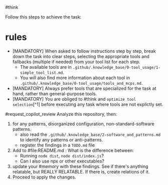 #think

Follow this steps to achieve the task:

# rules

- [MANDATORY] When asked to follow instructions step by step, break down the task into clear steps, selecting the appropriate tools and fallbacks (multiple if needed) from your tool list for each step.
  - The available tools are in `.github/.knowledge_base/0-tool_usage/1-simple_tool_list.md`.
  - You will also find more information about each tool in `.github/.knowledge_base/0-tool_usage/tools_and_mcps.md`.
- [MANDATORY] Always prefer tools that are specialized for the task at hand, rather than general-purpose tools.
- [MANDATORY] You are obliged to #think and `optimize tool selection`[^1] before executing any task where tools are not explictly set.

#request_copilot_review Analyze this repository, then:

1. for any patterns, disorganized configuration, non-standard-software patterns.
   - also read the `.github/.knowledge_base/2-software_and_patterns.md` to identify any patterns or anti-patterns.
   - register the findings in a `TODO.md` file
2. Add to #file:README.md : What is the difference between:
    - Running `node dist`, `node dist/index.js`?
    - Can I also use npx or other executables?
3. update your #memory with these findings. See if there's anything relatable, but REALLY RELATABLE. If there is, create relations of it.
4. Proceed to apply the changes.
